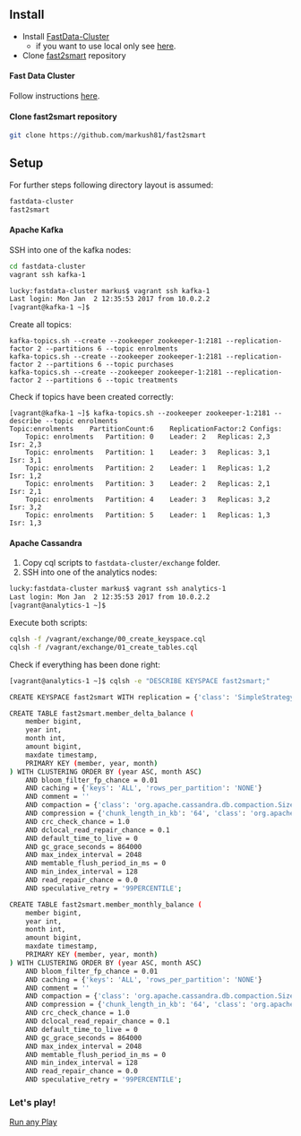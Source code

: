 ## Install 

- Install [FastData-Cluster](https://github.com/markush81/fastdata-cluster/tree/spark-cluster)
  - if you want to use local only see [here](https://github.com/markush81/fast2smart/tree/run-local).
- Clone [fast2smart](https://github.com/markush81/fast2smart) repository

#### Fast Data Cluster

Follow instructions [here](https://github.com/markush81/fastdata-cluster/blob/spark-cluster/README.md).

#### Clone fast2smart repository

```bash
git clone https://github.com/markush81/fast2smart
```

## Setup

For further steps following directory layout is assumed:

```bash
fastdata-cluster
fast2smart
```

#### Apache Kafka

SSH into one of the kafka nodes:

```bash
cd fastdata-cluster
vagrant ssh kafka-1 

lucky:fastdata-cluster markus$ vagrant ssh kafka-1
Last login: Mon Jan  2 12:35:53 2017 from 10.0.2.2
[vagrant@kafka-1 ~]$
```

Create all topics:

```
kafka-topics.sh --create --zookeeper zookeeper-1:2181 --replication-factor 2 --partitions 6 --topic enrolments
kafka-topics.sh --create --zookeeper zookeeper-1:2181 --replication-factor 2 --partitions 6 --topic purchases 
kafka-topics.sh --create --zookeeper zookeeper-1:2181 --replication-factor 2 --partitions 6 --topic treatments  
```

Check if topics have been created correctly:

```
[vagrant@kafka-1 ~]$ kafka-topics.sh --zookeeper zookeeper-1:2181 --describe --topic enrolments
Topic:enrolments	PartitionCount:6	ReplicationFactor:2	Configs:
	Topic: enrolments	Partition: 0	Leader: 2	Replicas: 2,3	Isr: 2,3
	Topic: enrolments	Partition: 1	Leader: 3	Replicas: 3,1	Isr: 3,1
	Topic: enrolments	Partition: 2	Leader: 1	Replicas: 1,2	Isr: 1,2
	Topic: enrolments	Partition: 3	Leader: 2	Replicas: 2,1	Isr: 2,1
	Topic: enrolments	Partition: 4	Leader: 3	Replicas: 3,2	Isr: 3,2
	Topic: enrolments	Partition: 5	Leader: 1	Replicas: 1,3	Isr: 1,3
```

#### Apache Cassandra

1. Copy cql scripts to `fastdata-cluster/exchange` folder.
2. SSH into one of the analytics nodes:

```bash
lucky:fastdata-cluster markus$ vagrant ssh analytics-1
Last login: Mon Jan  2 12:35:53 2017 from 10.0.2.2
[vagrant@analytics-1 ~]$ 
```

Execute both scripts:

```bash
cqlsh -f /vagrant/exchange/00_create_keyspace.cql
cqlsh -f /vagrant/exchange/01_create_tables.cql 

```

Check if everything has been done right:

```bash
[vagrant@analytics-1 ~]$ cqlsh -e "DESCRIBE KEYSPACE fast2smart;"

CREATE KEYSPACE fast2smart WITH replication = {'class': 'SimpleStrategy', 'replication_factor': '1'}  AND durable_writes = true;

CREATE TABLE fast2smart.member_delta_balance (
    member bigint,
    year int,
    month int,
    amount bigint,
    maxdate timestamp,
    PRIMARY KEY (member, year, month)
) WITH CLUSTERING ORDER BY (year ASC, month ASC)
    AND bloom_filter_fp_chance = 0.01
    AND caching = {'keys': 'ALL', 'rows_per_partition': 'NONE'}
    AND comment = ''
    AND compaction = {'class': 'org.apache.cassandra.db.compaction.SizeTieredCompactionStrategy', 'max_threshold': '32', 'min_threshold': '4'}
    AND compression = {'chunk_length_in_kb': '64', 'class': 'org.apache.cassandra.io.compress.LZ4Compressor'}
    AND crc_check_chance = 1.0
    AND dclocal_read_repair_chance = 0.1
    AND default_time_to_live = 0
    AND gc_grace_seconds = 864000
    AND max_index_interval = 2048
    AND memtable_flush_period_in_ms = 0
    AND min_index_interval = 128
    AND read_repair_chance = 0.0
    AND speculative_retry = '99PERCENTILE';

CREATE TABLE fast2smart.member_monthly_balance (
    member bigint,
    year int,
    month int,
    amount bigint,
    maxdate timestamp,
    PRIMARY KEY (member, year, month)
) WITH CLUSTERING ORDER BY (year ASC, month ASC)
    AND bloom_filter_fp_chance = 0.01
    AND caching = {'keys': 'ALL', 'rows_per_partition': 'NONE'}
    AND comment = ''
    AND compaction = {'class': 'org.apache.cassandra.db.compaction.SizeTieredCompactionStrategy', 'max_threshold': '32', 'min_threshold': '4'}
    AND compression = {'chunk_length_in_kb': '64', 'class': 'org.apache.cassandra.io.compress.LZ4Compressor'}
    AND crc_check_chance = 1.0
    AND dclocal_read_repair_chance = 0.1
    AND default_time_to_live = 0
    AND gc_grace_seconds = 864000
    AND max_index_interval = 2048
    AND memtable_flush_period_in_ms = 0
    AND min_index_interval = 128
    AND read_repair_chance = 0.0
    AND speculative_retry = '99PERCENTILE';
```

### Let's play!

[Run any Play](Run.md)
